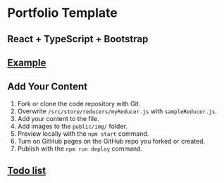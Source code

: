 # Portfolio Template

## React + TypeScript + Bootstrap

## [Example](https://doublejosh.github.com/react-portfolio)

## Add Your Content

1. Fork or clone the code repository with Git.
1. Overwrite `/src/store/reducers/myReducer.js` with `sampleReducer.js`.
1. Add your content to the file.
1. Add images to the `public/img/` folder.
1. Preview locally with the `npm start` command.
1. Turn on GitHub pages on the GitHub repo you forked or created.
1. Publish with the `npm run deploy` command.

## [Todo list](https://github.com/doublejosh/react-portfolio/wiki)
